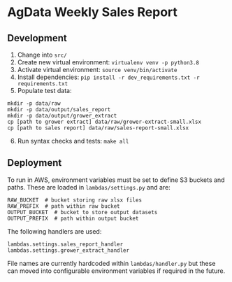 # AgData Weekly Sales Report

## Development

1. Change into `src/`
2. Create new virtual environment: `virtualenv venv -p python3.8`
3. Activate virtual environment: `source venv/bin/activate`
4. Install dependencies: `pip install -r dev_requirements.txt -r requirements.txt`
5. Populate test data:
```
mkdir -p data/raw
mkdir -p data/output/sales_report
mkdir -p data/output/grower_extract
cp [path to grower extract] data/raw/grower-extract-small.xlsx
cp [path to sales report] data/raw/sales-report-small.xlsx
```
6. Run syntax checks and tests: `make all`

## Deployment

To run in AWS, environment variables must be set to define S3 buckets and paths. These are loaded in `lambdas/settings.py` and are:

```
RAW_BUCKET  # bucket storing raw xlsx files
RAW_PREFIX  # path within raw bucket
OUTPUT_BUCKET  # bucket to store output datasets
OUTPUT_PREFIX  # path within output bucket
```

The following handlers are used:

```
lambdas.settings.sales_report_handler
lambdas.settings.grower_extract_handler
```

File names are currently hardcoded within `lambdas/handler.py` but these can moved into configurable environment variables if required in the future.
